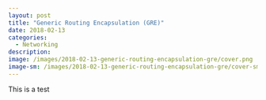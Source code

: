 ```yaml
---
layout: post
title: "Generic Routing Encapsulation (GRE)"
date: 2018-02-13
categories:
  - Networking
description: 
image: /images/2018-02-13-generic-routing-encapsulation-gre/cover.png
image-sm: /images/2018-02-13-generic-routing-encapsulation-gre/cover-sm.png
---
```

This is a test
